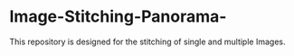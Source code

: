 # Image-Stitching-Panorama-
This repository is designed for the stitching of single and multiple Images.
